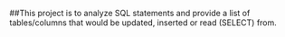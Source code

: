 ##This project is to analyze SQL statements and provide a list of tables/columns that would be updated, inserted or read (SELECT) from.
